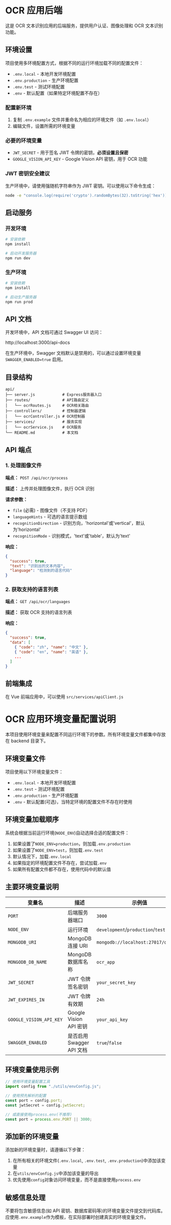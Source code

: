 # OCR 应用后端

这是 OCR 文本识别应用的后端服务，提供用户认证、图像处理和 OCR 文本识别功能。

## 环境设置

项目使用多环境配置方式，根据不同的运行环境加载不同的配置文件：

- `.env.local` - 本地开发环境配置
- `.env.production` - 生产环境配置
- `.env.test` - 测试环境配置
- `.env` - 默认配置（如果特定环境配置不存在）

### 配置新环境

1. 复制 `.env.example` 文件并重命名为相应的环境文件（如 `.env.local`）
2. 编辑文件，设置所需的环境变量

### 必要的环境变量

- `JWT_SECRET` - 用于签名 JWT 令牌的密钥，**必须设置且保密**
- `GOOGLE_VISION_API_KEY` - Google Vision API 密钥，用于 OCR 功能

### JWT 密钥安全建议

生产环境中，请使用强随机字符串作为 JWT 密钥。可以使用以下命令生成：

```bash
node -e "console.log(require('crypto').randomBytes(32).toString('hex'))"
```

## 启动服务

### 开发环境

```bash
# 安装依赖
npm install

# 启动开发服务器
npm run dev
```

### 生产环境

```bash
# 安装依赖
npm install

# 启动生产服务器
npm run prod
```

## API 文档

开发环境中，API 文档可通过 Swagger UI 访问：

http://localhost:3000/api-docs

在生产环境中，Swagger 文档默认是禁用的，可以通过设置环境变量 `SWAGGER_ENABLED=true` 启用。

## 目录结构

```
api/
├── server.js            # Express服务器入口
├── routes/              # API路由定义
│   └── ocrRoutes.js     # OCR相关路由
├── controllers/         # 控制器逻辑
│   └── ocrController.js # OCR控制器
├── services/            # 服务实现
│   └── ocrService.js    # OCR服务
└── README.md            # 本文档
```

## API 端点

### 1. 处理图像文件

**端点：** `POST /api/ocr/process`

**描述：** 上传并处理图像文件，执行 OCR 识别

**请求参数：**

- `file` (必需) - 图像文件（不支持 PDF）
- `languageHints` - 可选的语言提示数组
- `recognitionDirection` - 识别方向，'horizontal'或'vertical'，默认为'horizontal'
- `recognitionMode` - 识别模式，'text'或'table'，默认为'text'

**响应：**

```json
{
  "success": true,
  "text": "识别出的文本内容",
  "language": "检测到的语言代码"
}
```

### 2. 获取支持的语言列表

**端点：** `GET /api/ocr/languages`

**描述：** 获取 OCR 支持的语言列表

**响应：**

```json
{
  "success": true,
  "data": [
    { "code": "zh", "name": "中文" },
    { "code": "en", "name": "英语" },
    ...
  ]
}
```

## 前端集成

在 Vue 前端应用中，可以使用 `src/services/apiClient.js`

# OCR 应用环境变量配置说明

本项目使用环境变量来配置不同运行环境下的参数。所有环境变量文件都集中存放在 backend 目录下。

## 环境变量文件

项目使用以下环境变量文件：

- `.env.local` - 本地开发环境配置
- `.env.test` - 测试环境配置
- `.env.production` - 生产环境配置
- `.env` - 默认配置(可选)，当特定环境的配置文件不存在时使用

## 环境变量加载顺序

系统会根据当前运行环境(`NODE_ENV`)自动选择合适的配置文件：

1. 如果设置了`NODE_ENV=production`，则加载`.env.production`
2. 如果设置了`NODE_ENV=test`，则加载`.env.test`
3. 默认情况下，加载`.env.local`
4. 如果指定的环境配置文件不存在，尝试加载`.env`
5. 如果所有配置文件都不存在，使用代码中的默认值

## 主要环境变量说明

| 变量名                  | 描述                      | 示例值                              |
| ----------------------- | ------------------------- | ----------------------------------- |
| `PORT`                  | 后端服务器端口            | `3000`                              |
| `NODE_ENV`              | 运行环境                  | `development`/`production`/`test`   |
| `MONGODB_URI`           | MongoDB 连接 URI          | `mongodb://localhost:27017/ocr_app` |
| `MONGODB_DB_NAME`       | MongoDB 数据库名称        | `ocr_app`                           |
| `JWT_SECRET`            | JWT 令牌签名密钥          | `your_secret_key`                   |
| `JWT_EXPIRES_IN`        | JWT 令牌有效期            | `24h`                               |
| `GOOGLE_VISION_API_KEY` | Google Vision API 密钥    | `your_api_key`                      |
| `SWAGGER_ENABLED`       | 是否启用 Swagger API 文档 | `true`/`false`                      |

## 环境变量使用示例

```javascript
// 使用环境变量配置工具
import config from "./utils/envConfig.js";

// 使用预先解析的配置
const port = config.port;
const jwtSecret = config.jwtSecret;

// 或直接使用process.env(不推荐)
const port = process.env.PORT || 3000;
```

## 添加新的环境变量

添加新的环境变量时，请遵循以下步骤：

1. 在所有相关的环境文件(`.env.local`, `.env.test`, `.env.production`)中添加该变量
2. 在`utils/envConfig.js`中添加该变量的导出
3. 优先使用`config`对象访问环境变量，而不是直接使用`process.env`

## 敏感信息处理

不要将包含敏感信息(如 API 密钥、数据库密码等)的环境变量文件提交到代码库。应使用`.env.example`作为模板，在实际部署时创建真实的环境变量文件。
